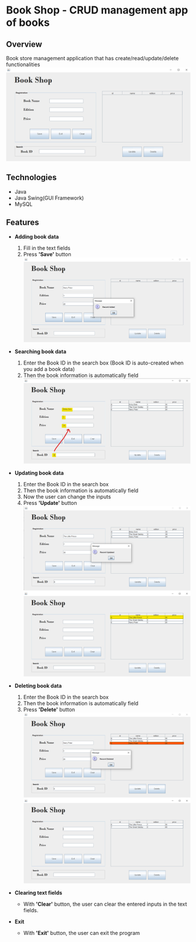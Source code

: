 # Book Shop - CRUD management app of books

## Overview
Book store management application that has create/read/update/delete functionalities
![](images/bookshop-main.png)

## Technologies
- Java
- Java Swing(GUI Framework)
- MySQL

## Features
- **Adding book data**
  1. Fill in the text fields
  2. Press **'Save'** button
![](images/bookshop-save.png)

- **Searching book data**
  1. Enter the Book ID in the search box (Book ID is auto-created when you add a book data)
  2. Then the book information is automatically field
![](images/bookshop-search.jpg)

- **Updating book data**
  1. Enter the Book ID in the search box
  2. Then the book information is automatically field
  3. Now the user can change the inputs
  4. Press **'Update'** button
![](images/bookshop-update.png)
![](images/bookshop-updateResult.png)

- **Deleting book data**
  1. Enter the Book ID in the search box
  2. Then the book information is automatically field
  3. Press **'Delete'** button
![](images/bookshop-delete.png)
![](images/bookshop-deleteResult.png)

- **Clearing text fields**
  - With **'Clear'** button, the user can clear the entered inputs in the text fields.

- **Exit**
  - With **'Exit'** button, the user can exit the program
